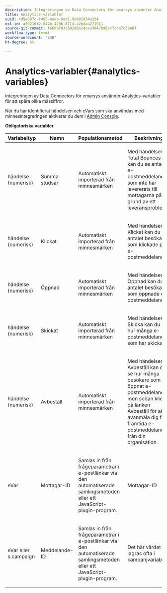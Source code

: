 ```yaml
---
description: Integreringen av Data Connectors för emarsys använder Analytics-variabler för att spåra olika mässiffror.
title: Analytics-variabler
uuid: 4d5e087c-f495-4aab-9ad1-9b901d34a254
exl-id: a59216f2-047b-429b-8714-a2bdaa271911
source-git-commit: f669af03a502d8a24cea3047b96ec7cba7c59e6f
workflow-type: tm+mt
source-wordcount: '248'
ht-degree: 6%

---
```


# Analytics-variabler{#analytics-variables}

Integreringen av Data Connectors för emarsys använder Analytics-variabler för att spåra olika mässiffror.

När du har identifierat händelsen och eVars som ska användas med minnesintegreringen aktiverar du dem i [Admin Console](https://experienceleague.adobe.com/docs/analytics/admin/admin-tools/c-admin-tools.html).

**Obligatoriska variabler**

<table id="table_5B8F3A1EB55D4BB48F669FB84C857256"> 
 <thead> 
  <tr> 
   <th colname="col1" class="entry"> Variabeltyp </th> 
   <th colname="col2" class="entry"> Namn </th> 
   <th colname="col3" class="entry"> Populationsmetod </th> 
   <th colname="col4" class="entry"> Beskrivning </th> 
  </tr>
 </thead>
 <tbody> 
  <tr> 
   <td colname="col1"> händelse (numerisk) </td> 
   <td colname="col2"> Summa studsar </td> 
   <td colname="col3"> <p>Automatiskt importerad från minnesmärken </p> </td> 
   <td colname="col4"> <p>Med händelsen Total Bounces kan du se antalet e-postmeddelanden som inte har levererats till mottagarna på grund av ett leveransproblem. </p> </td> 
  </tr> 
  <tr> 
   <td colname="col1"> händelse (numerisk) </td> 
   <td colname="col2"> Klickat </td> 
   <td colname="col3"> <p>Automatiskt importerad från minnesmärken </p> </td> 
   <td colname="col4"> <p>Med händelsen Klickat kan du se antalet besökare som klickade på e-postmeddelandet. </p> </td> 
  </tr> 
  <tr> 
   <td colname="col1"> händelse (numerisk) </td> 
   <td colname="col2"> Öppnad </td> 
   <td colname="col3"> <p>Automatiskt importerad från minnesmärken </p> </td> 
   <td colname="col4"> <p>Med händelsen Öppnad kan du se antalet besökare som öppnade e-postmeddelandet. </p> </td> 
  </tr> 
  <tr> 
   <td colname="col1"> händelse (numerisk) </td> 
   <td colname="col2"> Skickat </td> 
   <td colname="col3"> <p>Automatiskt importerad från minnesmärken </p> </td> 
   <td colname="col4"> <p>Med händelsen Skicka kan du se hur många e-postmeddelanden som har skickats. </p> </td> 
  </tr> 
  <tr> 
   <td colname="col1"> händelse (numerisk) </td> 
   <td colname="col2"> Avbeställ </td> 
   <td colname="col3"> <p>Automatiskt importerad från minnesmärken </p> </td> 
   <td colname="col4"> <p>Med händelsen Avbeställ kan du se hur många besökare som har öppnat e-postmeddelandet men sedan klickat på länken Avbeställ för att avanmäla dig från framtida e-postmeddelanden från din organisation. </p> </td> 
  </tr> 
  <tr> 
   <td colname="col1"> eVar </td> 
   <td colname="col2"> Mottagar-ID </td> 
   <td colname="col3"> <p>Samlas in från frågeparametrar i e-postlänkar via den automatiserade samlingsmetoden eller ett JavaScript-plugin-program. </p> </td> 
   <td colname="col4"> Mottagar-ID </td> 
  </tr> 
  <tr> 
   <td colname="col1"> eVar eller s.campaign </td> 
   <td colname="col2"> Meddelande-ID </td> 
   <td colname="col3"> <p>Samlas in från frågeparametrar i e-postlänkar via den automatiserade samlingsmetoden eller ett JavaScript-plugin-program. </p> </td> 
   <td colname="col4"> Det här värdet lagras ofta i kampanjvariabeln. </td> 
  </tr> 
 </tbody> 
</table>

